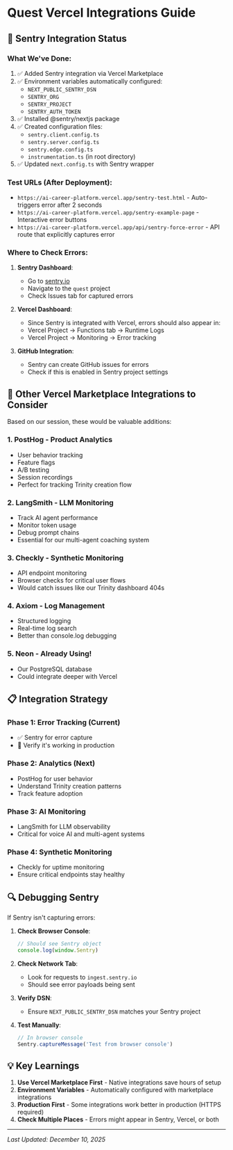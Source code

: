 # Quest Vercel Integrations Guide

## 🎯 Sentry Integration Status

### What We've Done:
1. ✅ Added Sentry integration via Vercel Marketplace
2. ✅ Environment variables automatically configured:
   - `NEXT_PUBLIC_SENTRY_DSN`
   - `SENTRY_ORG`
   - `SENTRY_PROJECT`
   - `SENTRY_AUTH_TOKEN`
3. ✅ Installed @sentry/nextjs package
4. ✅ Created configuration files:
   - `sentry.client.config.ts`
   - `sentry.server.config.ts`
   - `sentry.edge.config.ts`
   - `instrumentation.ts` (in root directory)
5. ✅ Updated `next.config.ts` with Sentry wrapper

### Test URLs (After Deployment):
- `https://ai-career-platform.vercel.app/sentry-test.html` - Auto-triggers error after 2 seconds
- `https://ai-career-platform.vercel.app/sentry-example-page` - Interactive error buttons
- `https://ai-career-platform.vercel.app/api/sentry-force-error` - API route that explicitly captures error

### Where to Check Errors:

1. **Sentry Dashboard**:
   - Go to [sentry.io](https://sentry.io)
   - Navigate to the `quest` project
   - Check Issues tab for captured errors

2. **Vercel Dashboard**:
   - Since Sentry is integrated with Vercel, errors should also appear in:
   - Vercel Project → Functions tab → Runtime Logs
   - Vercel Project → Monitoring → Error tracking

3. **GitHub Integration**:
   - Sentry can create GitHub issues for errors
   - Check if this is enabled in Sentry project settings

## 🚀 Other Vercel Marketplace Integrations to Consider

Based on our session, these would be valuable additions:

### 1. **PostHog** - Product Analytics
- User behavior tracking
- Feature flags
- A/B testing
- Session recordings
- Perfect for tracking Trinity creation flow

### 2. **LangSmith** - LLM Monitoring
- Track AI agent performance
- Monitor token usage
- Debug prompt chains
- Essential for our multi-agent coaching system

### 3. **Checkly** - Synthetic Monitoring
- API endpoint monitoring
- Browser checks for critical user flows
- Would catch issues like our Trinity dashboard 404s

### 4. **Axiom** - Log Management
- Structured logging
- Real-time log search
- Better than console.log debugging

### 5. **Neon** - Already Using!
- Our PostgreSQL database
- Could integrate deeper with Vercel

## 📋 Integration Strategy

### Phase 1: Error Tracking (Current)
- ✅ Sentry for error capture
- 🔄 Verify it's working in production

### Phase 2: Analytics (Next)
- PostHog for user behavior
- Understand Trinity creation patterns
- Track feature adoption

### Phase 3: AI Monitoring
- LangSmith for LLM observability
- Critical for voice AI and multi-agent systems

### Phase 4: Synthetic Monitoring
- Checkly for uptime monitoring
- Ensure critical endpoints stay healthy

## 🔍 Debugging Sentry

If Sentry isn't capturing errors:

1. **Check Browser Console**:
   ```javascript
   // Should see Sentry object
   console.log(window.Sentry)
   ```

2. **Check Network Tab**:
   - Look for requests to `ingest.sentry.io`
   - Should see error payloads being sent

3. **Verify DSN**:
   - Ensure `NEXT_PUBLIC_SENTRY_DSN` matches your Sentry project

4. **Test Manually**:
   ```javascript
   // In browser console
   Sentry.captureMessage('Test from browser console')
   ```

## 💡 Key Learnings

1. **Use Vercel Marketplace First** - Native integrations save hours of setup
2. **Environment Variables** - Automatically configured with marketplace integrations
3. **Production First** - Some integrations work better in production (HTTPS required)
4. **Check Multiple Places** - Errors might appear in Sentry, Vercel, or both

---

*Last Updated: December 10, 2025*